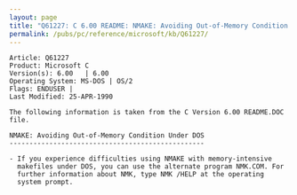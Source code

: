 ```yaml
---
layout: page
title: "Q61227: C 6.00 README: NMAKE: Avoiding Out-of-Memory Condition w/DOS"
permalink: /pubs/pc/reference/microsoft/kb/Q61227/
---
```


	Article: Q61227
	Product: Microsoft C
	Version(s): 6.00   | 6.00
	Operating System: MS-DOS | OS/2
	Flags: ENDUSER |
	Last Modified: 25-APR-1990
	
	The following information is taken from the C Version 6.00 README.DOC file.
	
	NMAKE: Avoiding Out-of-Memory Condition Under DOS
	-------------------------------------------------
	
	- If you experience difficulties using NMAKE with memory-intensive
	  makefiles under DOS, you can use the alternate program NMK.COM. For
	  further information about NMK, type NMK /HELP at the operating
	  system prompt.
